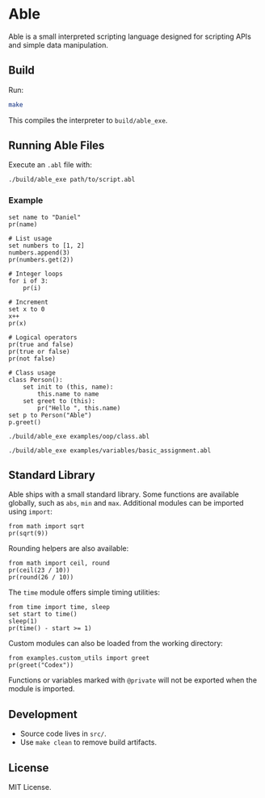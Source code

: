# Able

Able is a small interpreted scripting language designed for scripting APIs and simple data manipulation.

## Build

Run:

```sh
make
```

This compiles the interpreter to `build/able_exe`.

## Running Able Files

Execute an `.abl` file with:

```sh
./build/able_exe path/to/script.abl
```

### Example

```able
set name to "Daniel"
pr(name)

# List usage
set numbers to [1, 2]
numbers.append(3)
pr(numbers.get(2))

# Integer loops
for i of 3:
    pr(i)

# Increment
set x to 0
x++
pr(x)
```
```able
# Logical operators
pr(true and false)
pr(true or false)
pr(not false)
```
```able
# Class usage
class Person():
    set init to (this, name):
        this.name to name
    set greet to (this):
        pr("Hello ", this.name)
set p to Person("Able")
p.greet()
```

```
./build/able_exe examples/oop/class.abl
```


```
./build/able_exe examples/variables/basic_assignment.abl
```

## Standard Library

Able ships with a small standard library. Some functions are available
globally, such as `abs`, `min` and `max`. Additional modules can be imported
using `import`:

```able
from math import sqrt
pr(sqrt(9))
```

Rounding helpers are also available:

```able
from math import ceil, round
pr(ceil(23 / 10))
pr(round(26 / 10))
```

The `time` module offers simple timing utilities:

```able
from time import time, sleep
set start to time()
sleep(1)
pr(time() - start >= 1)
```

Custom modules can also be loaded from the working directory:

```able
from examples.custom_utils import greet
pr(greet("Codex"))
```

Functions or variables marked with `@private` will not be exported when the module is imported.

## Development

- Source code lives in `src/`.
- Use `make clean` to remove build artifacts.

## License

MIT License.
